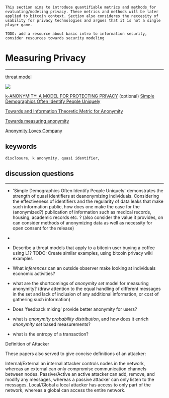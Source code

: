 ```
This section aims to introduce quantifiable metrics and methods for evaluating/modeling privacy. These metrics and methods will be later applied to bitcoin context. Section also consideres the neccesity of usability for privacy technologies and argues that it is not a single player game. 

TODO: add a resource about basic intro to information security, consider resources towards security modeling
```

# Measuring Privacy
---
[threat model](https://en.wikipedia.org/wiki/Threat_model)

![](https://imgs.xkcd.com/comics/security.png)

[k-ANONYMITY: A MODEL FOR PROTECTING PRIVACY](https://web.archive.org/web/20210720143809/https://www.win.tue.nl/~jhartog/CourseVerif/Papers/10.1.1.90.4099.pdf)
    (optional) [Simple Demographics Often Identify People Uniquely](https://dataprivacylab.org/projects/identifiability/paper1.pdf)

[Towards and Information Theoretic Metric for Anonymity](http://www0.cs.ucl.ac.uk/staff/G.Danezis/papers/set.pdf)

[Towards measuring anonymity](https://www.esat.kuleuven.be/cosic/publications/article-89.pdf)

[Anonymity Loves Company](https://www.freehaven.net/anonbib/cache/oreilly-usability.pdf)

## keywords

    disclosure, k anonymity, quasi identifier, 

## discussion questions
---

- 'Simple Demographics Often Identify People Uniquely' demonstrates the strength of quasi identifiers at deanonymizing individuals. Considering the effectiveness of identifiers and the regularity of data leaks that make such information public, how does one make the case for the (anonymized?) publication of information such as medical records, housing, academic records etc. ? (also consider the value it provides, on can consider methods of anonymizing data as well as necessity for open consent for the release)

- 


<!-- - Threat Modeling -->
  <!-- - what structural vulnerabilities exist in bitcoin network? -->
  <!-- - what are some of the adversary models that generally apply for bitcoin users? -->
  <!-- - Provide examples of different real life scenarios (like the ones described in bitcoin/privacy) for different attacker definitions described in the >paper< -->
- Describe a threat models that apply to a bitcoin user buying a coffee using L1?
TODO: Create similar examples, using bitcoin privacy wiki examples


- What *inferences* can an outside observer make looking at individuals economic activities?
    
- what are the shortcomings of *anonymity set* model for measuring anonymity? (draw attention to the equal handling of different messages in the set and lack of inclusion of any additional information, or cost of gathering such information)

- Does 'feedback mixing' provide better anonymity for users?

- what is *anonymity probability distribution*, and how does it enrich *anonymity set* based measurements?

- what is the entropy of a transaction?
















Definition of Attacker

These papers also served to give concise definitions of an attacker:

Internal/External
    an internal attacker controls nodes in the network, whereas an external can only compromise communication channels between nodes.
Passive/Active
    an active attacker can add, remove, and modify any messages, whereas a passive attacker can only listen to the messages.
Local/Global
    a local attacker has access to only part of the network, whereas a global can access the entire network.



